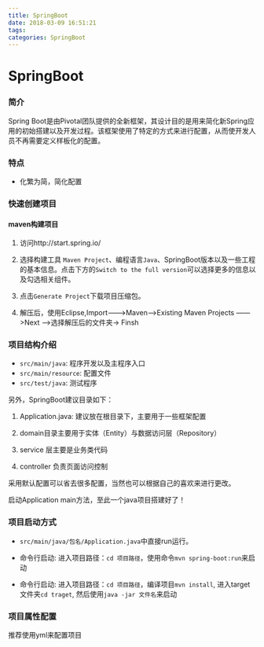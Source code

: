 ```yaml
---
title: SpringBoot
date: 2018-03-09 16:51:21
tags:
categories: SpringBoot
---
```


# SpringBoot

### 简介
Spring Boot是由Pivotal团队提供的全新框架，其设计目的是用来简化新Spring应用的初始搭建以及开发过程。该框架使用了特定的方式来进行配置，从而使开发人员不再需要定义样板化的配置。

### 特点
- 化繁为简，简化配置

### 快速创建项目

#### maven构建项目

1. 访问http://start.spring.io/

2. 选择构建工具 `Maven Project`、编程语言`Java`、SpringBoot版本以及一些工程的基本信息。点击下方的`Switch to the full version`可以选择更多的信息以及勾选相关组件。

3. 点击`Generate Project`下载项目压缩包。

4. 解压后，使用Eclipse,Import———>Maven——>Existing Maven Projects ——>Next
——>选择解压后的文件夹-> Finsh

### 项目结构介绍

- `src/main/java`: 程序开发以及主程序入口
- `src/main/resource`: 配置文件
- `src/test/java`: 测试程序

另外，SpringBoot建议目录如下：

1. Application.java: 建议放在根目录下，主要用于一些框架配置

2. domain目录主要用于实体（Entity）与数据访问层（Repository）

3. service 层主要是业务类代码

4. controller 负责页面访问控制

采用默认配置可以省去很多配置，当然也可以根据自己的喜欢来进行更改。

启动Application main方法，至此一个java项目搭建好了！

### 项目启动方式

- `src/main/java/包名/Application.java`中直接run运行。

- 命令行启动: 进入项目路径：`cd 项目路径`，使用命令`mvn spring-boot:run`来启动

- 命令行启动: 进入项目路径：`cd 项目路径`，编译项目`mvn install`, 进入target文件夹`cd traget`, 然后使用`java -jar 文件名`来启动

### 项目属性配置

推荐使用yml来配置项目
